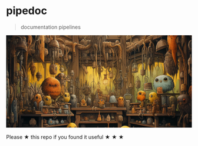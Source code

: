 # pipedoc

> documentation pipelines


![](assets/pipedoc.png)

Please ★ this repo if you found it useful ★ ★ ★
